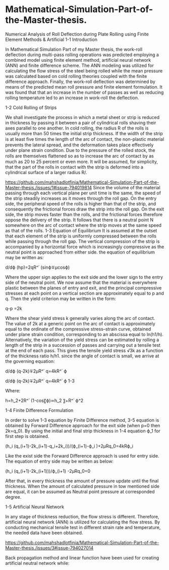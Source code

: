 # Mathematical-Simulation-Part-of-the-Master-thesis.
Numerical Analysis of Roll Deflection during Plate Rolling using Finite Element Methods &amp; Artificial
1-1 Introduction

In Mathematical Simulation Part of my Master thesis, the work-roll deflection during multi-pass rolling operations was predicted employing a combined model using finite element method, artificial neural network (ANN) and finite difference scheme. The ANN modeling was utilized for calculating the flow stress of the steel being rolled while the mean pressure was calculated based on cold rolling theories coupled with the finite difference approach. Finally, the work-roll deflection was determined by means of the predicted mean roll pressure and finite element formulation.  It was found that that an increase in the number of passes as well as reducing rolling temperature led to an increase in work-roll the deflection.

1-2 Cold Rolling of Strips

We shall investigate the process in which a metal sheet or strip is reduced in thickness by passing it between a pair of cylindrical rolls shaving their axes parallel to one another. In cold rolling, the radius R of the rolls is usually more than 50 times the initial strip thickness. If the width of the strip is at least ﬁve times the length of the arc of contact, the non-plastic material prevents the lateral spread, and the deformation takes place effectively under plane strain condition. Due to the pressure of the rolled stock, the rolls are themselves ﬂattened so as to increase the arc of contact by as much as 20 to 25 percent or even more. It will be assumed, for simplicity, that the part of the rolls in contact with the strip is deformed into a cylindrical surface of a larger radius R/.

https://github.com/mahshadlotfinia/Mathematical-Simulation-Part-of-the-Master-thesis./issues/1#issue-794019814
Since the volume of the material passing through each vertical plane per unit time is the same, the speed of the strip steadily increases as it moves through the roll gap. On the entry side, the peripheral speed of the rolls is higher than that of the strip, and consequently the frictional forces draw the strip into the roll gap. On the exit side, the strip moves faster than the rolls, and the frictional forces therefore oppose the delivery of the strip. It follows that there is a neutral point N somewhere on the arc of contact where the strip moves at the same speed as that of the rolls.
1-3 Equation of Equilibrium
It is assumed at the outset that each element of the strip is uniformly compressed between the rolls while passing through the roll gap. The vertical compression of the strip is accompanied by a horizontal force which is increasingly compressive as the neutral point is approached from either side. the equation of equilibrium may be written as:

d/dϕ (hp)=2qR^՛ (sinϕ∓µcosϕ)  

Where the upper sign applies to the exit side and the lower sign to the entry side of the neutral point. We now assume that the material is everywhere plastic between the planes of entry and exit, and the principal compressive stresses at each point on a vertical section are approximately equal to p and q. Then the yield criterion may be written in the form:

q-p =2k

Where the shear yield stress k generally varies along the arc of contact. The value of 2k at a generic point on the arc of contact is approximately equal to the ordinate of the compressive stress–strain curve, obtained under plane strain condition, corresponding to an abscissa equal to ln(h1/h). Alternatively, the variation of the yield stress can be estimated by rolling a length of the strip in a succession of passes and carrying out a tensile test at the end of each pass. This gives the tensile yield stress √3k as a function of the thickness ratio h/h1. since the angle of contact is small, we arrive at the governing equation:

d/dϕ (q-2k)∓2μR^՛ q=4kR^՛ ϕ

d/dϕ (q-2k)∓2μR^՛ q=4kR^՛ ϕ	1-3

Where:

h=h_2+2R^՛ (1-cos⁡〖ϕ)≃h_2 〗+R^՛ ϕ^2

1-4 Finite Difference Formulation

In order to solve 1-3 equation by Finite Difference method, 3-5 equation is obtained by Forward Difference approach for the exit side (when  p=0  then 2k=q_0). By using the initial and final strip thickness in 1-4 equation  ϕ_1 for first step is obtained.

(h_i (q_(i+1)-2k_(i+1)-q_i+2k_i))/(ϕ_(i+1)-ϕ_i )+2μRq_0=4kRϕ_i

Like the exist side the Forward Difference approach is used for entry side. The equation of entry side may be written as below:

(h_i (q_(i+1)-2k_(i+1)))/ϕ_(i+1) -2μRq_0=0

After that, in every thickness the amount of pressure update until the final thickness. When the amount of calculated pressure in tow mentioned side are equal, it can be assumed as Neutral point pressure at corresponded degree. 

1-5 Artificial Neural Network

In any stage of thickness reduction, the flow stress is different. Therefore, artificial neural network (ANN) is utilized for calculating the flow stress. By conducting mechanical tensile test in different strain rate and temperature, the needed data have been obtained. 

https://github.com/mahshadlotfinia/Mathematical-Simulation-Part-of-the-Master-thesis./issues/3#issue-794027014

Back propagation method and linear function have been used for creating artificial neutral network while:

